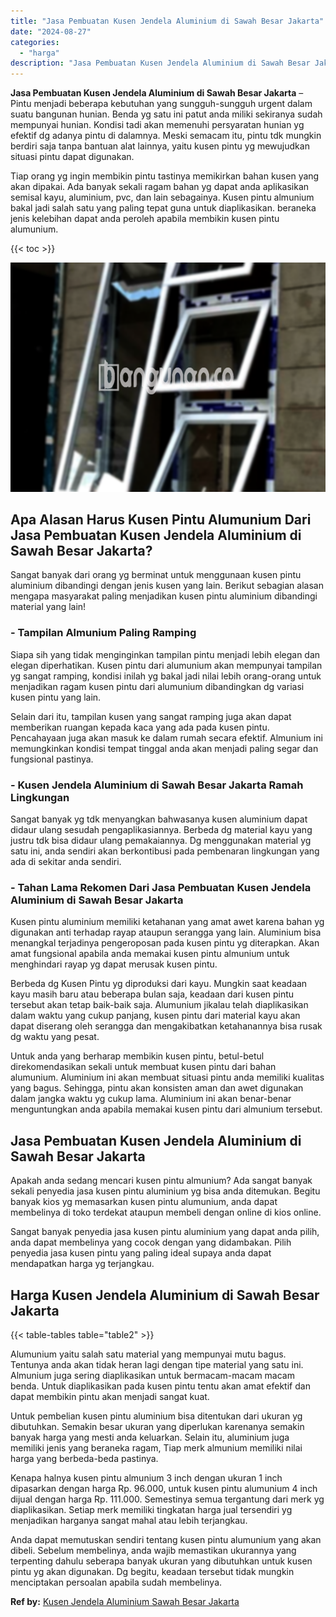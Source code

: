 ```yaml
---
title: "Jasa Pembuatan Kusen Jendela Aluminium di Sawah Besar Jakarta"
date: "2024-08-27"
categories: 
  - "harga"
description: "Jasa Pembuatan Kusen Jendela Aluminium di Sawah Besar Jakarta. Anda dapat memutuskan sendiri tentang kusen pintu alumunium yang akan dibeli. Sebelum membelin..."
---
```


**Jasa Pembuatan Kusen Jendela Aluminium di Sawah Besar Jakarta** – Pintu menjadi beberapa kebutuhan yang sungguh-sungguh urgent dalam suatu bangunan hunian. Benda yg satu ini patut anda miliki sekiranya sudah mempunyai hunian. Kondisi tadi akan memenuhi persyaratan hunian yg efektif dg adanya pintu di dalamnya. Meski semacam itu, pintu tdk mungkin berdiri saja tanpa bantuan alat lainnya, yaitu kusen pintu yg mewujudkan situasi pintu dapat digunakan.

Tiap orang yg ingin membikin pintu tastinya memikirkan bahan kusen yang akan dipakai. Ada banyak sekali ragam bahan yg dapat anda aplikasikan semisal kayu, aluminium, pvc, dan lain sebagainya. Kusen pintu almunium bakal jadi salah satu yang paling tepat guna untuk diaplikasikan. beraneka jenis kelebihan dapat anda peroleh apabila membikin kusen pintu alumunium.

{{< toc >}}

![Jasa Pembuatan Kusen Jendela Aluminium di Sawah Besar Jakarta](/images/harga-kusen-jendela-alumunium-28.png)

## Apa Alasan Harus Kusen Pintu Alumunium Dari Jasa Pembuatan Kusen Jendela Aluminium di Sawah Besar Jakarta?

Sangat banyak dari orang yg berminat untuk menggunaan kusen pintu aluminium dibandingi dengan jenis kusen yang lain. Berikut sebagian alasan mengapa masyarakat paling menjadikan kusen pintu aluminium dibandingi material yang lain!

### \- Tampilan Almunium Paling Ramping

Siapa sih yang tidak menginginkan tampilan pintu menjadi lebih elegan dan elegan diperhatikan. Kusen pintu dari alumunium akan mempunyai tampilan yg sangat ramping, kondisi inilah yg bakal jadi nilai lebih orang-orang untuk menjadikan ragam kusen pintu dari alumunium dibandingkan dg variasi kusen pintu yang lain.

Selain dari itu, tampilan kusen yang sangat ramping juga akan dapat memberikan ruangan kepada kaca yang ada pada kusen pintu. Pencahayaan juga akan masuk ke dalam rumah secara efektif. Almunium ini memungkinkan kondisi tempat tinggal anda akan menjadi paling segar dan fungsional pastinya.

### \- Kusen Jendela Aluminium di Sawah Besar Jakarta Ramah Lingkungan

Sangat banyak yg tdk menyangkan bahwasanya kusen aluminium dapat didaur ulang sesudah pengaplikasiannya. Berbeda dg material kayu yang justru tdk bisa didaur ulang pemakaiannya. Dg menggunakan material yg satu ini, anda sendiri akan berkontibusi pada pembenaran lingkungan yang ada di sekitar anda sendiri.

### \- Tahan Lama Rekomen Dari Jasa Pembuatan Kusen Jendela Aluminium di Sawah Besar Jakarta

Kusen pintu aluminium memiliki ketahanan yang amat awet karena bahan yg digunakan anti terhadap rayap ataupun serangga yang lain. Aluminium bisa menangkal terjadinya pengeroposan pada kusen pintu yg diterapkan. Akan amat fungsional apabila anda memakai kusen pintu almunium untuk menghindari rayap yg dapat merusak kusen pintu.

Berbeda dg Kusen Pintu yg diproduksi dari kayu. Mungkin saat keadaan kayu masih baru atau beberapa bulan saja, keadaan dari kusen pintu tersebut akan tetap baik-baik saja. Alumunium jikalau telah diaplikasikan dalam waktu yang cukup panjang, kusen pintu dari material kayu akan dapat diserang oleh serangga dan mengakibatkan ketahanannya bisa rusak dg waktu yang pesat.

Untuk anda yang berharap membikin kusen pintu, betul-betul direkomendasikan sekali untuk membuat kusen pintu dari bahan alumunium. Aluminium ini akan membuat situasi pintu anda memiliki kualitas yang bagus. Sehingga, pintu akan konsisten aman dan awet digunakan dalam jangka waktu yg cukup lama. Aluminium ini akan benar-benar menguntungkan anda apabila memakai kusen pintu dari almunium tersebut.

## Jasa Pembuatan Kusen Jendela Aluminium di Sawah Besar Jakarta

Apakah anda sedang mencari kusen pintu almunium? Ada sangat banyak sekali penyedia jasa kusen pintu aluminium yg bisa anda ditemukan. Begitu banyak kios yg memasarkan kusen pintu alumunium, anda dapat membelinya di toko terdekat ataupun membeli dengan online di kios online.

Sangat banyak penyedia jasa kusen pintu aluminium yang dapat anda pilih, anda dapat membelinya yang cocok dengan yang didambakan. Pilih penyedia jasa kusen pintu yang paling ideal supaya anda dapat mendapatkan harga yg terjangkau.

## Harga Kusen Jendela Aluminium di Sawah Besar Jakarta

{{< table-tables table="table2" >}}

Alumunium yaitu salah satu material yang mempunyai mutu bagus. Tentunya anda akan tidak heran lagi dengan tipe material yang satu ini. Almunium juga sering diaplikasikan untuk bermacam-macam macam benda. Untuk diaplikasikan pada kusen pintu tentu akan amat efektif dan dapat membikin pintu akan menjadi sangat kuat.

Untuk pembelian kusen pintu aluminium bisa ditentukan dari ukuran yg dibutuhkan. Semakin besar ukuran yang diperlukan karenanya semakin banyak harga yang mesti anda keluarkan. Selain itu, aluminium juga memiliki jenis yang beraneka ragam, Tiap merk almunium memiliki nilai harga yang berbeda-beda pastinya.

Kenapa halnya kusen pintu almunium 3 inch dengan ukuran 1 inch dipasarkan dengan harga Rp. 96.000, untuk kusen pintu alumunium 4 inch dijual dengan harga Rp. 111.000. Semestinya semua tergantung dari merk yg diaplikasikan. Setiap merk memiliki tingkatan harga jual tersendiri yg menjadikan harganya sangat mahal atau lebih terjangkau.

Anda dapat memutuskan sendiri tentang kusen pintu alumunium yang akan dibeli. Sebelum membelinya, anda wajib memastikan ukurannya yang terpenting dahulu seberapa banyak ukuran yang dibutuhkan untuk kusen pintu yg akan digunakan. Dg begitu, keadaan tersebut tidak mungkin menciptakan persoalan apabila sudah membelinya.

**Ref by:** [Kusen Jendela Aluminium Sawah Besar Jakarta](https://id.wikipedia.org/wiki/Kusen)
